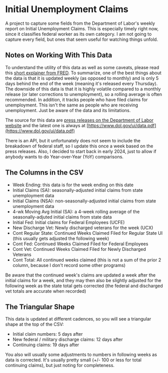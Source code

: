 # Initial Unemployment Claims

A project to capture some fields from the Department of Labor's weekly report on Initial Unemployment Claims. This is especially timely right now, since it classifies federal worker as its own category. I am not going to capture every field, but ones that seem useful for watching things unfold.

## Notes on Working With This Data
To understand the utility of this data as well as some caveats, please read this [short explainer from FRED](https://fredblog.stlouisfed.org/2020/04/things-to-know-about-initial-claims-data/). To summarize, one of the best things about the data is that it is updated weekly (as opposed to monthly) and is only 5 days behind the end of the week (meaning it's released every Thursday). The downside of this data is that it is highly volatile compared to a monthly release (or later corrections to unemployment), so a rolling average is often recommended. In addition, it tracks people who have filed claims for unemployment. This isn't the same as people who are receiving unemployment. Just be aware of the data and its limitations.

The source for this data are [press releases on the Department of Labor website](https://www.dol.gov/newsroom/releases?agency=All&state=All&topic=132&year=all) and the latest one is always at [https://www.dol.gov/ui/data.pdf](https://www.dol.gov/ui/data.pdf)

There is an API, but it unfortunately does not seem to include the breakadown of federal staff, so I update this once a week based on the press releases. Also, I decided to start back in early 2024, just to allow if anybody wants to do Year-over-Year (YoY) comparisons.

## The Columns in the CSV
- Week Ending: this data is for the week ending on this date
- Initial Claims (SA): seasonally-adjusted initial claims from state unemployment data
- Initial Claims (NSA): non-seasonally-adjusted initial claims from state unemployment data
- 4-wk Moving Avg Initial (SA): a 4-week rolling average of the seasonally-adjuted initial claims from state data
- Initial Fed: Initial claims for Federal Employees (UCFE)
- New Discharge Vet: Newly discharged veterans for the week (UCX)
- Cont Regular State: Continued Weeks Claimed Filed for Regular State UI (this usually gets adjusted the following week)
- Cont Fed: Continued Weeks Claimed Filed for Federal Employees
- Cont Vet: Continued Weeks Claimed Filed for Newly Discharged Veterans
- Cont Total: All continued weeks claimed (this is not a sum of the prior 2 column, because I don't record some other programs)

Be aware that the continued week's claims are updated a week after the initial claims for a week, and they may then also be slightly adjusted for the following week as the state total gets corrected (the federal and discharged vet totals are accurate when recorded)

## The Triangular Shape
This data is updated at different cadences, so you will see a triangular shape at the top of the CSV:
- Initial claim numbers: 5 days after
- New federal / military discharge claims: 12 days after
- Continuing claims: 19 days after

You also will usually some adjustments to numbers in following weeks as data is corrected. It's usually pretty small (+/- 100 or less for total continuing claims), but just noting for completeness.